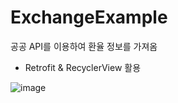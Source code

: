 # ExchangeExample


공공 API를 이용하여 환율 정보를 가져옴

- Retrofit & RecyclerView 활용

![image](https://user-images.githubusercontent.com/86704889/218681969-aec488df-f7c2-4a37-9a9f-1ff52f4aa84e.png)
